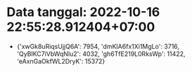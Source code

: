 # Data tanggal: 2022-10-16 22:55:28.912404+07:00

* {'xwGk8uRiqsUjjQ6A': 7954, 'dmKIA6fx1Xi1MgLo': 3716, 'QyBIKC7iVbWqNIu2': 4032, 'gh6TfE219L0RksWp': 11422, 'eAxnGaOkfWL2DryK': 15372}
